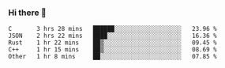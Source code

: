 ### Hi there 👋

<!--
**WShiBin/WShiBin** is a ✨ _special_ ✨ repository because its `README.md` (this file) appears on your GitHub profile.

Here are some ideas to get you started:

- 🔭 I’m currently working on ...
- 🌱 I’m currently learning ...
- 👯 I’m looking to collaborate on ...
- 🤔 I’m looking for help with ...
- 💬 Ask me about ...
- 📫 How to reach me: ...
- 😄 Pronouns: ...
- ⚡ Fun fact: ...
-->

<!--START_SECTION:waka-->
```text
C       3 hrs 28 mins   ██████░░░░░░░░░░░░░░░░░░░   23.96 % 
JSON    2 hrs 22 mins   ████░░░░░░░░░░░░░░░░░░░░░   16.36 % 
Rust    1 hr 22 mins    ██▒░░░░░░░░░░░░░░░░░░░░░░   09.45 % 
C++     1 hr 15 mins    ██▒░░░░░░░░░░░░░░░░░░░░░░   08.69 % 
Other   1 hr 8 mins     ██░░░░░░░░░░░░░░░░░░░░░░░   07.85 % 
```
<!--END_SECTION:waka-->

